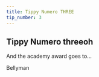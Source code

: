 ```yaml
---
title: Tippy Numero THREE
tip_number: 3
---
```


## Tippy Numero threeoh

And the academy award goes to...

Bellyman
